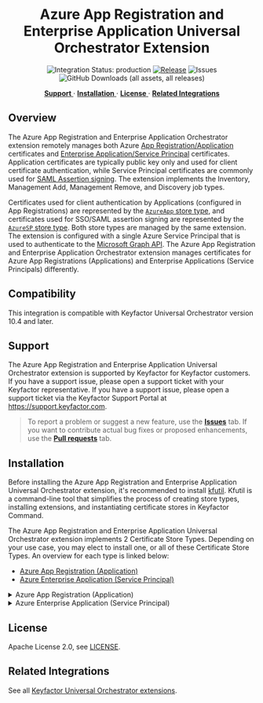 <h1 align="center" style="border-bottom: none">
    Azure App Registration and Enterprise Application Universal Orchestrator Extension
</h1>

<p align="center">
  <!-- Badges -->
<img src="https://img.shields.io/badge/integration_status-production-3D1973?style=flat-square" alt="Integration Status: production" />
<a href="https://github.com/Keyfactor/azure-application-orchestrator/releases"><img src="https://img.shields.io/github/v/release/Keyfactor/azure-application-orchestrator?style=flat-square" alt="Release" /></a>
<img src="https://img.shields.io/github/issues/Keyfactor/azure-application-orchestrator?style=flat-square" alt="Issues" />
<img src="https://img.shields.io/github/downloads/Keyfactor/azure-application-orchestrator/total?style=flat-square&label=downloads&color=28B905" alt="GitHub Downloads (all assets, all releases)" />
</p>

<p align="center">
  <!-- TOC -->
  <a href="#support">
    <b>Support</b>
  </a>
  ·
  <a href="#installation">
    <b>Installation</b>
  </a>
  ·
  <a href="#license">
    <b>License</b>
  </a>
  ·
  <a href="https://github.com/orgs/Keyfactor/repositories?q=orchestrator">
    <b>Related Integrations</b>
  </a>
</p>


## Overview

The Azure App Registration and Enterprise Application Orchestrator extension remotely manages both Azure [App Registration/Application](https://learn.microsoft.com/en-us/entra/identity-platform/certificate-credentials) certificates and [Enterprise Application/Service Principal](https://docs.microsoft.com/en-us/azure/active-directory/develop/enterprise-apps-certificate-credentials) certificates. Application certificates are typically public key only and used for client certificate authentication, while Service Principal certificates are commonly used for [SAML Assertion signing](https://learn.microsoft.com/en-us/entra/identity/enterprise-apps/tutorial-manage-certificates-for-federated-single-sign-on). The extension implements the Inventory, Management Add, Management Remove, and Discovery job types.

Certificates used for client authentication by Applications (configured in App Registrations) are represented by the [`AzureApp` store type](docs/azureapp.md), and certificates used for SSO/SAML assertion signing are represented by the [`AzureSP` store type](docs/azuresp.md). Both store types are managed by the same extension. The extension is configured with a single Azure Service Principal that is used to authenticate to the [Microsoft Graph API](https://learn.microsoft.com/en-us/graph/use-the-api). The Azure App Registration and Enterprise Application Orchestrator extension manages certificates for Azure App Registrations (Applications) and Enterprise Applications (Service Principals) differently.

## Compatibility

This integration is compatible with Keyfactor Universal Orchestrator version 10.4 and later.

## Support
The Azure App Registration and Enterprise Application Universal Orchestrator extension is supported by Keyfactor for Keyfactor customers. If you have a support issue, please open a support ticket with your Keyfactor representative. If you have a support issue, please open a support ticket via the Keyfactor Support Portal at https://support.keyfactor.com. 
 
> To report a problem or suggest a new feature, use the **[Issues](../../issues)** tab. If you want to contribute actual bug fixes or proposed enhancements, use the **[Pull requests](../../pulls)** tab.

## Installation
Before installing the Azure App Registration and Enterprise Application Universal Orchestrator extension, it's recommended to install [kfutil](https://github.com/Keyfactor/kfutil). Kfutil is a command-line tool that simplifies the process of creating store types, installing extensions, and instantiating certificate stores in Keyfactor Command.

The Azure App Registration and Enterprise Application Universal Orchestrator extension implements 2 Certificate Store Types. Depending on your use case, you may elect to install one, or all of these Certificate Store Types. An overview for each type is linked below:
* [Azure App Registration (Application)](docs/azureapp.md)
* [Azure Enterprise Application (Service Principal)](docs/azuresp.md)

<details><summary>Azure App Registration (Application)</summary>


1. Follow the [requirements section](docs/azureapp.md#requirements) to configure a Service Account and grant necessary API permissions.

    <details><summary>Requirements</summary>

    #### Azure Service Principal (Graph API Authentication)

    The Azure App Registration and Enterprise Application Orchestrator extension uses an [Azure Service Principal](https://learn.microsoft.com/en-us/entra/identity-platform/app-objects-and-service-principals?tabs=browser) for authentication. Follow [Microsoft's documentation](https://learn.microsoft.com/en-us/entra/identity-platform/howto-create-service-principal-portal) to create a service principal. Currently, Client Secret authentication is supported. The Service Principal must have the following API Permission:
    - **_Microsoft Graph Application Permissions_**:
      - `Application.ReadWrite.All` (_not_ Delegated; Admin Consent) - Allows the app to create, read, update and delete applications and service principals without a signed-in user.

    > For more information on Admin Consent for App-only access (also called "Application Permissions"), see the [primer on application-only access](https://learn.microsoft.com/en-us/azure/active-directory/develop/app-only-access-primer).

    Alternatively, the Service Principal can be granted the `Application.ReadWrite.OwnedBy` permission if the Service Principal is only intended to manage its own App Registration/Application.

    ##### Client Certificate or Client Secret

    Beginning in version 3.0.0, the Azure App Registration and Enterprise Application Orchestrator extension supports both [client certificate authentication](https://learn.microsoft.com/en-us/graph/auth-register-app-v2#option-1-add-a-certificate) and [client secret](https://learn.microsoft.com/en-us/graph/auth-register-app-v2#option-2-add-a-client-secret) authentication.

    * **Client Secret** - Follow [Microsoft's documentation](https://learn.microsoft.com/en-us/graph/auth-register-app-v2#option-2-add-a-client-secret) to create a Client Secret. This secret will be used as the **Server Password** field in the [Certificate Store Configuration](#certificate-store-configuration) section.
    * **Client Certificate** - Create a client certificate key pair with the Client Authentication extended key usage. The client certificate will be used in the ClientCertificate field in the [Certificate Store Configuration](#certificate-store-configuration) section. If you have access to Keyfactor Command, the instructions in this section walk you through enrolling a certificate and ensuring that it's in the correct format. Once enrolled, follow [Microsoft's documentation](https://learn.microsoft.com/en-us/graph/auth-register-app-v2#option-1-add-a-certificate) to add the _public key_ certificate (no private key) to the service principal used for authentication.

        The certificate can be in either of the following formats:
        * Base64-encoded PKCS#12 (PFX) with a matching private key.
        * Base64-encoded PEM-encoded certificate _and_ PEM-encoded PKCS8 private key. Make sure that the certificate and private key are separated with a newline. The order doesn't matter - the extension will determine which is which.

        If the private key is encrypted, the encryption password will replace the **Server Password** field in the [Certificate Store Configuration](#certificate-store-configuration) section.

    > **Creating and Formatting a Client Certificate using Keyfactor Command**
    >
    > To get started quickly, you can follow the instructions below to create and properly format a client certificate to authenticate to the Microsoft Graph API.
    >
    > 1. In Keyfactor Command, hover over **Enrollment** and select **PFX Enrollment**.
    > 2. Select a **Template** that supports Client Authentication as an extended key usage.
    > 3. Populate the certificate subject as appropriate for the Template. It may be sufficient to only populate the Common Name, but consult your IT policy to ensure that this certificate is compliant.
    > 4. At the bottom of the page, uncheck the box for **Include Chain**, and select either **PFX** or **PEM** as the certificate Format.
    > 5. Make a note of the password on the next page - it won't be shown again.
    > 6. Prepare the certificate and private key for Azure and the Orchestrator extension:
    >     * If you downloaded the certificate in PEM format, use the commands below:
    >
    >        ```shell
    >        # Verify that the certificate downloaded from Command contains the certificate and private key. They should be in the same file
    >        cat <your_certificate.pem>
    >
    >        # Separate the certificate from the private key
    >        openssl x509 -in <your_certificate.pem> -out pubkeycert.pem
    >
    >        # Base64 encode the certificate and private key
    >        cat <your_certificate.pem> | base64 > clientcertkeypair.pem.base64
    >        ```
    >
    >    * If you downloaded the certificate in PFX format, use the commands below:
    >
    >        ```shell
    >        # Export the certificate from the PFX file
    >        openssl pkcs12 -in <your_certificate.pfx> -clcerts -nokeys -out pubkeycert.pem
    >
    >        # Base64 encode the PFX file
    >        cat <your_certificate.pfx> | base64 > clientcert.pfx.base64
    >        ```
    > 7. Follow [Microsoft's documentation](https://learn.microsoft.com/en-us/graph/auth-register-app-v2#option-1-add-a-certificate) to add the public key certificate to the service principal used for authentication.
    >
    > You will use `clientcert.[pem|pfx].base64` as the **ClientCertificate** field in the [Certificate Store Configuration](#certificate-store-configuration) section.

    #### Azure App Registration (Application)

    ##### Application Certificates

    Application certificates are used for client authentication and are typically public key only. No additional configuration in Azure is necessary to manage Application certificates since all App Registrations can contain any number of [Certificates and Secrets](https://learn.microsoft.com/en-us/entra/identity-platform/quickstart-register-app#add-credentials). Unless the Discovery job is used, you should collect the Application IDs for each App Registration that contains certificates to be managed.

    </details>

2. Create Certificate Store Types for the Azure App Registration and Enterprise Application Orchestrator extension. 

    * **Using kfutil**:

        ```shell
        # Azure App Registration (Application)
        kfutil store-types create AzureApp
        ```

    * **Manually**:
        * [Azure App Registration (Application)](docs/azureapp.md#certificate-store-type-configuration)

3. Install the Azure App Registration and Enterprise Application Universal Orchestrator extension.
    
    * **Using kfutil**: On the server that that hosts the Universal Orchestrator, run the following command:

        ```shell
        # Windows Server
        kfutil orchestrator extension -e azure-application-orchestrator@latest --out "C:\Program Files\Keyfactor\Keyfactor Orchestrator\extensions"

        # Linux
        kfutil orchestrator extension -e azure-application-orchestrator@latest --out "/opt/keyfactor/orchestrator/extensions"
        ```

    * **Manually**: Follow the [official Command documentation](https://software.keyfactor.com/Core-OnPrem/Current/Content/InstallingAgents/NetCoreOrchestrator/CustomExtensions.htm?Highlight=extensions) to install the latest [Azure App Registration and Enterprise Application Universal Orchestrator extension](https://github.com/Keyfactor/azure-application-orchestrator/releases/latest).

4. Create new certificate stores in Keyfactor Command for the Sample Universal Orchestrator extension.

    * [Azure App Registration (Application)](docs/azureapp.md#certificate-store-configuration)


</details>

<details><summary>Azure Enterprise Application (Service Principal)</summary>


1. Follow the [requirements section](docs/azuresp.md#requirements) to configure a Service Account and grant necessary API permissions.

    <details><summary>Requirements</summary>

    #### Azure Service Principal (Graph API Authentication)

    The Azure App Registration and Enterprise Application Orchestrator extension uses an [Azure Service Principal](https://learn.microsoft.com/en-us/entra/identity-platform/app-objects-and-service-principals?tabs=browser) for authentication. Follow [Microsoft's documentation](https://learn.microsoft.com/en-us/entra/identity-platform/howto-create-service-principal-portal) to create a service principal. Currently, Client Secret authentication is supported. The Service Principal must have the following API Permission:
    - **_Microsoft Graph Application Permissions_**:
      - `Application.ReadWrite.All` (_not_ Delegated; Admin Consent) - Allows the app to create, read, update and delete applications and service principals without a signed-in user.

    > For more information on Admin Consent for App-only access (also called "Application Permissions"), see the [primer on application-only access](https://learn.microsoft.com/en-us/azure/active-directory/develop/app-only-access-primer).

    Alternatively, the Service Principal can be granted the `Application.ReadWrite.OwnedBy` permission if the Service Principal is only intended to manage its own App Registration/Application.

    ##### Client Certificate or Client Secret

    Beginning in version 3.0.0, the Azure App Registration and Enterprise Application Orchestrator extension supports both [client certificate authentication](https://learn.microsoft.com/en-us/graph/auth-register-app-v2#option-1-add-a-certificate) and [client secret](https://learn.microsoft.com/en-us/graph/auth-register-app-v2#option-2-add-a-client-secret) authentication.

    * **Client Secret** - Follow [Microsoft's documentation](https://learn.microsoft.com/en-us/graph/auth-register-app-v2#option-2-add-a-client-secret) to create a Client Secret. This secret will be used as the **Server Password** field in the [Certificate Store Configuration](#certificate-store-configuration) section.
    * **Client Certificate** - Create a client certificate key pair with the Client Authentication extended key usage. The client certificate will be used in the ClientCertificate field in the [Certificate Store Configuration](#certificate-store-configuration) section. If you have access to Keyfactor Command, the instructions in this section walk you through enrolling a certificate and ensuring that it's in the correct format. Once enrolled, follow [Microsoft's documentation](https://learn.microsoft.com/en-us/graph/auth-register-app-v2#option-1-add-a-certificate) to add the _public key_ certificate (no private key) to the service principal used for authentication.

        The certificate can be in either of the following formats:
        * Base64-encoded PKCS#12 (PFX) with a matching private key.
        * Base64-encoded PEM-encoded certificate _and_ PEM-encoded PKCS8 private key. Make sure that the certificate and private key are separated with a newline. The order doesn't matter - the extension will determine which is which.

        If the private key is encrypted, the encryption password will replace the **Server Password** field in the [Certificate Store Configuration](#certificate-store-configuration) section.

    > **Creating and Formatting a Client Certificate using Keyfactor Command**
    >
    > To get started quickly, you can follow the instructions below to create and properly format a client certificate to authenticate to the Microsoft Graph API.
    >
    > 1. In Keyfactor Command, hover over **Enrollment** and select **PFX Enrollment**.
    > 2. Select a **Template** that supports Client Authentication as an extended key usage.
    > 3. Populate the certificate subject as appropriate for the Template. It may be sufficient to only populate the Common Name, but consult your IT policy to ensure that this certificate is compliant.
    > 4. At the bottom of the page, uncheck the box for **Include Chain**, and select either **PFX** or **PEM** as the certificate Format.
    > 5. Make a note of the password on the next page - it won't be shown again.
    > 6. Prepare the certificate and private key for Azure and the Orchestrator extension:
    >     * If you downloaded the certificate in PEM format, use the commands below:
    >
    >        ```shell
    >        # Verify that the certificate downloaded from Command contains the certificate and private key. They should be in the same file
    >        cat <your_certificate.pem>
    >
    >        # Separate the certificate from the private key
    >        openssl x509 -in <your_certificate.pem> -out pubkeycert.pem
    >
    >        # Base64 encode the certificate and private key
    >        cat <your_certificate.pem> | base64 > clientcertkeypair.pem.base64
    >        ```
    >
    >    * If you downloaded the certificate in PFX format, use the commands below:
    >
    >        ```shell
    >        # Export the certificate from the PFX file
    >        openssl pkcs12 -in <your_certificate.pfx> -clcerts -nokeys -out pubkeycert.pem
    >
    >        # Base64 encode the PFX file
    >        cat <your_certificate.pfx> | base64 > clientcert.pfx.base64
    >        ```
    > 7. Follow [Microsoft's documentation](https://learn.microsoft.com/en-us/graph/auth-register-app-v2#option-1-add-a-certificate) to add the public key certificate to the service principal used for authentication.
    >
    > You will use `clientcert.[pem|pfx].base64` as the **ClientCertificate** field in the [Certificate Store Configuration](#certificate-store-configuration) section.

    #### Enterprise Application (Service Principal)

    ##### Service Principal Certificates

    Service Principal certificates are typically used for SAML Token signing. Service Principals are created from Enterprise Applications, and will mostly be configured with a variation of Microsoft's [SAML-based single sign-on](https://learn.microsoft.com/en-us/entra/identity/enterprise-apps/add-application-portal) documentation. For more information on the mechanics of the Service Principal certificate management capabilities of this extension, please see the [mechanics](#extension-mechanics) section.

    </details>

2. Create Certificate Store Types for the Azure App Registration and Enterprise Application Orchestrator extension. 

    * **Using kfutil**:

        ```shell
        # Azure Enterprise Application (Service Principal)
        kfutil store-types create AzureSP
        ```

    * **Manually**:
        * [Azure Enterprise Application (Service Principal)](docs/azuresp.md#certificate-store-type-configuration)

3. Install the Azure App Registration and Enterprise Application Universal Orchestrator extension.
    
    * **Using kfutil**: On the server that that hosts the Universal Orchestrator, run the following command:

        ```shell
        # Windows Server
        kfutil orchestrator extension -e azure-application-orchestrator@latest --out "C:\Program Files\Keyfactor\Keyfactor Orchestrator\extensions"

        # Linux
        kfutil orchestrator extension -e azure-application-orchestrator@latest --out "/opt/keyfactor/orchestrator/extensions"
        ```

    * **Manually**: Follow the [official Command documentation](https://software.keyfactor.com/Core-OnPrem/Current/Content/InstallingAgents/NetCoreOrchestrator/CustomExtensions.htm?Highlight=extensions) to install the latest [Azure App Registration and Enterprise Application Universal Orchestrator extension](https://github.com/Keyfactor/azure-application-orchestrator/releases/latest).

4. Create new certificate stores in Keyfactor Command for the Sample Universal Orchestrator extension.

    * [Azure Enterprise Application (Service Principal)](docs/azuresp.md#certificate-store-configuration)


</details>


## License

Apache License 2.0, see [LICENSE](LICENSE).

## Related Integrations

See all [Keyfactor Universal Orchestrator extensions](https://github.com/orgs/Keyfactor/repositories?q=orchestrator).
